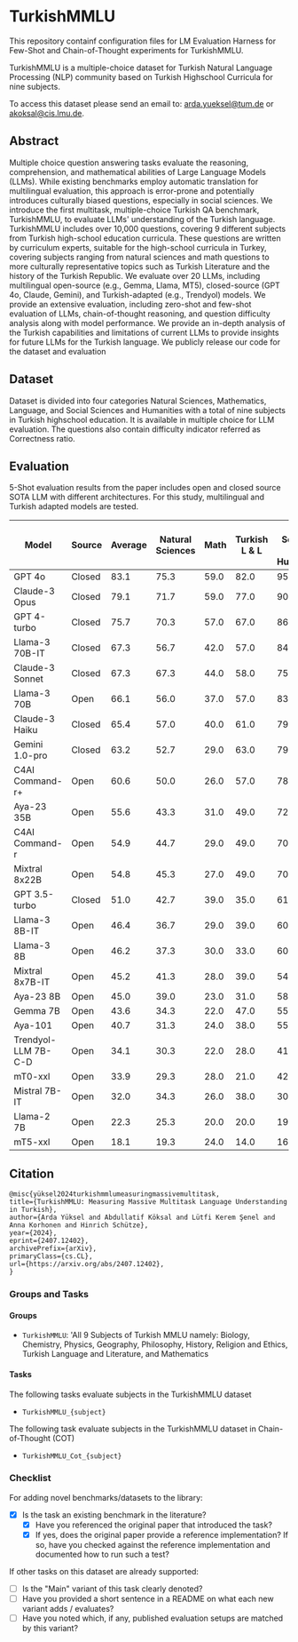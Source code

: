 # TurkishMMLU

This repository containf configuration files for LM Evaluation Harness for Few-Shot and Chain-of-Thought experiments for TurkishMMLU.

TurkishMMLU is a multiple-choice dataset for Turkish Natural Language Processing (NLP) community based on Turkish Highschool Curricula for nine subjects.

To access this dataset please send an email to:
arda.yueksel@tum.de or akoksal@cis.lmu.de.

## Abstract

Multiple choice question answering tasks evaluate the reasoning, comprehension, and mathematical abilities of Large Language Models (LLMs). While existing benchmarks employ automatic translation for multilingual evaluation, this approach is error-prone and potentially introduces culturally biased questions, especially in social sciences. We introduce the first multitask, multiple-choice Turkish QA benchmark, TurkishMMLU, to evaluate LLMs' understanding of the Turkish language. TurkishMMLU includes over 10,000 questions, covering 9 different subjects from Turkish high-school education curricula. These questions are written by curriculum experts, suitable for the high-school curricula in Turkey, covering subjects ranging from natural sciences and math questions to more culturally representative topics such as Turkish Literature and the history of the Turkish Republic. We evaluate over 20 LLMs, including multilingual open-source (e.g., Gemma, Llama, MT5), closed-source (GPT 4o, Claude, Gemini), and Turkish-adapted (e.g., Trendyol) models. We provide an extensive evaluation, including zero-shot and few-shot evaluation of LLMs, chain-of-thought reasoning, and question difficulty analysis along with model performance. We provide an in-depth analysis of the Turkish capabilities and limitations of current LLMs to provide insights for future LLMs for the Turkish language. We publicly release our code for the dataset and evaluation

## Dataset

Dataset is divided into four categories Natural Sciences, Mathematics, Language, and Social Sciences and Humanities with a total of nine subjects in Turkish highschool education. It is available in multiple choice for LLM evaluation. The questions also contain difficulty indicator referred as Correctness ratio.

## Evaluation

5-Shot evaluation results from the paper includes open and closed source SOTA LLM with different architectures. For this study, multilingual and Turkish adapted models are tested.

| Model               | Source | Average | Natural Sciences | Math | Turkish L & L | Social Sciences and Humanities |
| ------------------- | ------ | ------- | ---------------- | ---- | ------------- | ------------------------------ |
| GPT 4o              | Closed | 83.1    | 75.3             | 59.0 | 82.0          | 95.3                           |
| Claude-3 Opus       | Closed | 79.1    | 71.7             | 59.0 | 77.0          | 90.3                           |
| GPT 4-turbo         | Closed | 75.7    | 70.3             | 57.0 | 67.0          | 86.5                           |
| Llama-3 70B-IT      | Closed | 67.3    | 56.7             | 42.0 | 57.0          | 84.3                           |
| Claude-3 Sonnet     | Closed | 67.3    | 67.3             | 44.0 | 58.0          | 75.5                           |
| Llama-3 70B         | Open   | 66.1    | 56.0             | 37.0 | 57.0          | 83.3                           |
| Claude-3 Haiku      | Closed | 65.4    | 57.0             | 40.0 | 61.0          | 79.3                           |
| Gemini 1.0-pro      | Closed | 63.2    | 52.7             | 29.0 | 63.0          | 79.8                           |
| C4AI Command-r+     | Open   | 60.6    | 50.0             | 26.0 | 57.0          | 78.0                           |
| Aya-23 35B          | Open   | 55.6    | 43.3             | 31.0 | 49.0          | 72.5                           |
| C4AI Command-r      | Open   | 54.9    | 44.7             | 29.0 | 49.0          | 70.5                           |
| Mixtral 8x22B       | Open   | 54.8    | 45.3             | 27.0 | 49.0          | 70.3                           |
| GPT 3.5-turbo       | Closed | 51.0    | 42.7             | 39.0 | 35.0          | 61.8                           |
| Llama-3 8B-IT       | Open   | 46.4    | 36.7             | 29.0 | 39.0          | 60.0                           |
| Llama-3 8B          | Open   | 46.2    | 37.3             | 30.0 | 33.0          | 60.3                           |
| Mixtral 8x7B-IT     | Open   | 45.2    | 41.3             | 28.0 | 39.0          | 54.0                           |
| Aya-23 8B           | Open   | 45.0    | 39.0             | 23.0 | 31.0          | 58.5                           |
| Gemma 7B            | Open   | 43.6    | 34.3             | 22.0 | 47.0          | 55.0                           |
| Aya-101             | Open   | 40.7    | 31.3             | 24.0 | 38.0          | 55.0                           |
| Trendyol-LLM 7B-C-D | Open   | 34.1    | 30.3             | 22.0 | 28.0          | 41.5                           |
| mT0-xxl             | Open   | 33.9    | 29.3             | 28.0 | 21.0          | 42.0                           |
| Mistral 7B-IT       | Open   | 32.0    | 34.3             | 26.0 | 38.0          | 30.3                           |
| Llama-2 7B          | Open   | 22.3    | 25.3             | 20.0 | 20.0          | 19.8                           |
| mT5-xxl             | Open   | 18.1    | 19.3             | 24.0 | 14.0          | 16.8                           |

## Citation

```
@misc{yüksel2024turkishmmlumeasuringmassivemultitask,
title={TurkishMMLU: Measuring Massive Multitask Language Understanding in Turkish},
author={Arda Yüksel and Abdullatif Köksal and Lütfi Kerem Şenel and Anna Korhonen and Hinrich Schütze},
year={2024},
eprint={2407.12402},
archivePrefix={arXiv},
primaryClass={cs.CL},
url={https://arxiv.org/abs/2407.12402},
}
```

### Groups and Tasks

#### Groups

- `TurkishMMLU`: 'All 9 Subjects of Turkish MMLU namely:
  Biology, Chemistry, Physics, Geography, Philosophy, History, Religion and Ethics, Turkish Language and Literature, and Mathematics

#### Tasks

The following tasks evaluate subjects in the TurkishMMLU dataset

- `TurkishMMLU_{subject}`

The following task evaluate subjects in the TurkishMMLU dataset in Chain-of-Thought (COT)

- `TurkishMMLU_Cot_{subject}`

### Checklist

For adding novel benchmarks/datasets to the library:

- [x] Is the task an existing benchmark in the literature?
  - [x] Have you referenced the original paper that introduced the task?
  - [x] If yes, does the original paper provide a reference implementation? If so, have you checked against the reference implementation and documented how to run such a test?

If other tasks on this dataset are already supported:

- [ ] Is the "Main" variant of this task clearly denoted?
- [ ] Have you provided a short sentence in a README on what each new variant adds / evaluates?
- [ ] Have you noted which, if any, published evaluation setups are matched by this variant?
